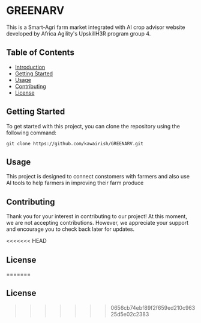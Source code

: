 # GREENARV

This is a Smart-Agri farm market integrated with AI crop advisor website developed by Africa Agility's UpskillH3R program group 4.

## Table of Contents

- [Introduction](#GREENARV)
- [Getting Started](#getting-started)
- [Usage](#usage)
- [Contributing](#contributing)
- [License](#license)

## Getting Started

To get started with this project, you can clone the repository using the following command:

```
git clone https://github.com/kawairish/GREENARV.git
```


## Usage

This project is designed to connect constomers with farmers and also use AI tools to help farmers in improving their farm produce


## Contributing

Thank you for your interest in contributing to our project! At this moment, we are not accepting contributions. However, we appreciate your support and encourage you to check back later for updates.

<<<<<<< HEAD
## License
=======
## License
>>>>>>> 0656cb74ebf89f2f659ed210c96325d5e02c2383
